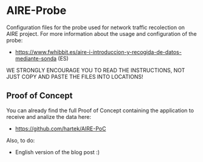 # AIRE-Probe
Configuration files for the probe used for network traffic recolection on AIRE project.
For more information about the usage and configuration of the probe: 
* https://www.fwhibbit.es/aire-i-introduccion-y-recogida-de-datos-mediante-sonda (ES)

WE STRONGLY ENCOURAGE  YOU TO READ THE INSTRUCTIONS, NOT JUST COPY AND PASTE THE FILES INTO LOCATIONS!

## Proof of Concept

You can already find the full Proof of Concept containing the application to receive and analize the data here: 

* https://github.com/hartek/AIRE-PoC

Also, to do: 
* English version of the blog post :)
